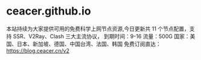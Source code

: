 # ceacer.github.io
本站持续为大家提供可用的免费科学上网节点资源,今日更新共 11 个节点配置，支持 SSR、V2Ray、Clash 三大主流协议， 到期时间：9-16 流量：500G 国家：美国、日本、新加坡、德国、中国台湾、法国、韩国
免费订阅直达：https://blog.ceacer.cn/v2
